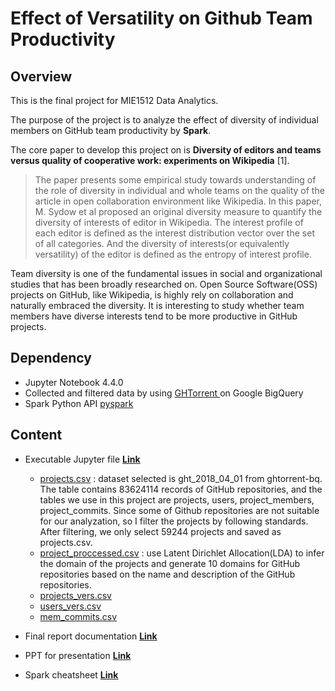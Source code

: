 # Effect of Versatility on Github Team Productivity

## Overview

This is the final project for MIE1512 Data Analytics.

The purpose of the project is to analyze the effect of diversity of individual members on GitHub team productivity by **Spark**.

The core paper to develop this project on is **Diversity of editors and teams versus quality of cooperative work: experiments on Wikipedia** [1].

> The paper presents some empirical study towards understanding of the role of diversity in individual and whole teams on the quality of the article in open collaboration environment like Wikipedia. In this paper, M. Sydow et al proposed an original diversity measure to quantify the diversity of interests of editor in Wikipedia. The interest profile of each editor is defined as the interest distribution vector over the set of all categories. And the diversity of interests(or equivalently versatility) of the editor is defined as the entropy of interest profile.

Team diversity is one of the fundamental issues in social and organizational studies that has been broadly researched on. Open Source Software(OSS) projects on GitHub, like Wikipedia, is highly rely on collaboration and naturally embraced the diversity. It is interesting to study whether team members have diverse interests tend to be more productive in GitHub projects.



## Dependency

- Jupyter Notebook 4.4.0
- Collected and filtered data by using [GHTorrent ](http://ghtorrent.org/)on Google BigQuery
- Spark Python API [pyspark](<https://spark.apache.org/docs/latest/api/python/index.html>) 



## Content

- Executable Jupyter file [**Link**](<https://github.com/yiiifan/MIE1512-Data-Analytics/blob/master/Final%20Project/ZHANG_YFIAN_VERSATILITY%20ON%20PRODUCTIVITY.ipynb>)
  - [projects.csv](<https://github.com/yiiifan/MIE1512-Data-Analytics/blob/master/Final%20Project/projects.csv>) :  dataset selected is ght_2018_04_01 from ghtorrent-bq. The table contains 83624114 records of GitHub repositories, and the tables we use in this project are projects, users, project_members, project_commits. Since some of Github repositories are not suitable for our analyzation, so I filter the projects by following standards. After filtering, we only select 59244 projects and saved as projects.csv.
  - [project_proccessed.csv](<https://github.com/yiiifan/MIE1512-Data-Analytics/blob/master/Final%20Project/project_processed.csv>) : use Latent Dirichlet Allocation(LDA) to infer the domain of the projects and generate 10 domains for GitHub repositories based on the name and description of the GitHub repositories.
  - [projects_vers.csv](<https://github.com/yiiifan/MIE1512-Data-Analytics/blob/master/Final%20Project/project_vers.csv>)
  - [users_vers.csv](<https://github.com/yiiifan/MIE1512-Data-Analytics/blob/master/Final%20Project/users_vers.csv>)
  - [mem_commits.csv](<https://github.com/yiiifan/MIE1512-Data-Analytics/blob/master/Final%20Project/mem_commits.csv>)
- Final report documentation [**Link**](<https://github.com/yiiifan/MIE1512-Data-Analytics/blob/master/Final%20Project/ZHANG_YFIAN_VERSATILITY%20ON%20PRODUCTIVITY.pdf>)
- PPT for presentation [**Link**](<https://github.com/yiiifan/MIE1512-Data-Analytics/blob/master/Final%20Project/presentation.pdf>)

- Spark cheatsheet [**Link**](<https://github.com/yiiifan/MIE1512-Data-Analytics/blob/master/Cheatsheet.md>)

